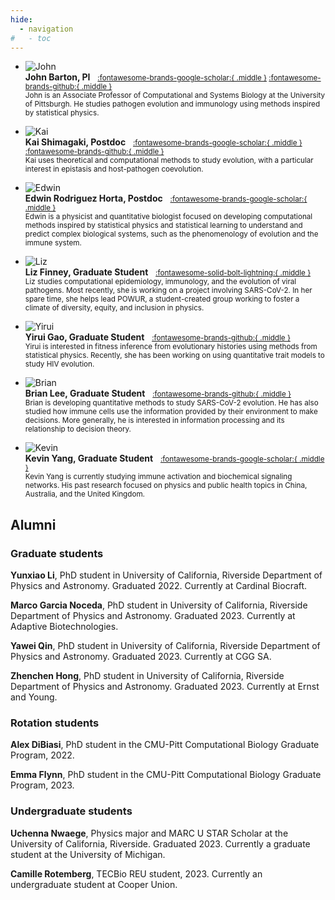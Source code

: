 ```yaml
---
hide:
  - navigation
#   - toc
---
```


<div class="grid cards" markdown>

-   ![John](assets/img/members/john-barton-sq.jpg)<br>
    __John Barton, PI__&nbsp;&nbsp;
    <small>
    [:fontawesome-brands-google-scholar:{ .middle }](https://scholar.google.com/citations?user=ItAcAOMAAAAJ) 
    [:fontawesome-brands-github:{ .middle }](https://github.com/johnbarton)<br>
    John is an Associate Professor of Computational and Systems Biology at the University of Pittsburgh. He studies pathogen evolution and immunology using methods inspired by statistical physics.
    </small>

-   ![Kai](assets/img/members/kai-shimagaki-sq.jpg)<br>
    __Kai Shimagaki, Postdoc__&nbsp;&nbsp;
    <small>
    [:fontawesome-brands-google-scholar:{ .middle }](https://scholar.google.com/citations?user=BJF41UIAAAAJ)
    [:fontawesome-brands-github:{ .middle }](https://github.com/shimagaki)
    <br>
    Kai uses theoretical and computational methods to study evolution, with a particular interest in epistasis and host-pathogen coevolution.
    </small>

-   ![Edwin](assets/img/members/edwin-rodriguez-horta-sq.jpg)<br>
    __Edwin Rodriguez Horta, Postdoc__&nbsp;&nbsp;
    <small>
    [:fontawesome-brands-google-scholar:{ .middle }](https://scholar.google.com/citations?user=8trQrlgAAAAJ)
    <br>
    Edwin is a physicist and quantitative biologist focused on developing computational methods inspired by statistical physics and statistical learning to understand and predict complex biological systems, such as the phenomenology of evolution and the immune system.
    </small>

-   ![Liz](assets/img/members/liz-finney-sq.jpg)<br>
    __Liz Finney, Graduate Student__&nbsp;&nbsp;
    <small>
    [:fontawesome-solid-bolt-lightning:{ .middle }](https://sites.google.com/view/ucr-powur/)
    <br>
    Liz studies computational epidemiology, immunology, and the evolution of viral pathogens. Most recently, she is working on a project involving SARS-CoV-2. In her spare time, she helps lead POWUR, a student-created group working to foster a climate of diversity, equity, and inclusion in physics.
    </small>

-   ![Yirui](assets/img/members/yirui-gao-sq.jpg)<br>
    __Yirui Gao, Graduate Student__&nbsp;&nbsp;
    <small>
    [:fontawesome-brands-github:{ .middle }](https://github.com/yiruigaoo)
    <br>
    Yirui is interested in fitness inference from evolutionary histories using methods from statistical physics. Recently, she has been working on using quantitative trait models to study HIV evolution.
    </small>

-   ![Brian](assets/img/members/brian-lee-sq.jpg)<br>
    __Brian Lee, Graduate Student__&nbsp;&nbsp;
    <small>
    [:fontawesome-brands-github:{ .middle }](https://github.com/leebs92)
    <br>
    Brian is developing quantitative methods to study SARS-CoV-2 evolution. He has also studied how immune cells use the information provided by their environment to make decisions. More generally, he is interested in information processing and its relationship to decision theory.
    </small>

-   ![Kevin](assets/img/members/kevin-yang-sq.jpg)<br>
    __Kevin Yang, Graduate Student__&nbsp;&nbsp;
    <small>
    [:fontawesome-brands-google-scholar:{ .middle }](https://scholar.google.com/citations?user=tdb3IasAAAAJ)
    <br>
    Kevin Yang is currently studying immune activation and biochemical signaling networks. His past research focused on physics and public health topics in China, Australia, and the United Kingdom.
    </small>

</div>


## Alumni


### Graduate students

**Yunxiao Li**, PhD student in University of California, Riverside Department of Physics and Astronomy. Graduated 2022. Currently at Cardinal Biocraft.

**Marco Garcia Noceda**, PhD student in University of California, Riverside Department of Physics and Astronomy. Graduated 2023. Currently at Adaptive Biotechnologies.

**Yawei Qin**, PhD student in University of California, Riverside Department of Physics and Astronomy. Graduated 2023. Currently at CGG SA.

**Zhenchen Hong**, PhD student in University of California, Riverside Department of Physics and Astronomy. Graduated 2023. Currently at Ernst and Young.


### Rotation students

**Alex DiBiasi**, PhD student in the CMU-Pitt Computational Biology Graduate Program, 2022.

**Emma Flynn**, PhD student in the CMU-Pitt Computational Biology Graduate Program, 2023.


### Undergraduate students

**Uchenna Nwaege**, Physics major and MARC U STAR Scholar at the University of California, Riverside. Graduated 2023. Currently a graduate student at the University of Michigan.

**Camille Rotemberg**, TECBio REU student, 2023. Currently an undergraduate student at Cooper Union.


